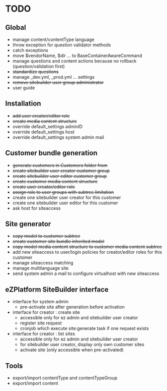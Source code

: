 # TODO

## Global

* manage content/contentType language
* throw exception for question validator methods
* catch exceptions
* move $vendorName, $dir ... to BaseContainerAwareCommand
* manage questions and content actions because no rollback (question/validation first)
* <s>standardize questions</s>
* manage _dev.yml, _prod.yml ... settings
* <s>remove sitebuilder user group administrator</s>
* user guide

## Installation

* <s>add user creator/editor role</s>
* <s>create media content structure</s>
* override default_settings adminID
* override default_settings host
* override default_settings system admin mail

## Customer bundle generation 

* <s>generate customers in Customers folder from</s>
* <s>create sitebuilder user creator customer group</s>
* <s>create sitebuilder user editor customer group</s>
* <s>create customer media content structure</s>
* <s>create user creator/editor role</s>
* <s>assign role to user groups with subtree limitation</s>
* create one sitebuilder user creator for this customer
* create one sitebuilder user editor for this customer
* ask host for siteaccess

## Site generator

* <s>copy model to customer subtree</s>
* <s>create customer site bundle inherited model</s>
* <s>copy model media content structure to customer media content subtree</s>
* add new siteaccess to user/login policies for creator/editor roles for this customer
* manage siteaccess matching
* manage multilanguage site
* send system admin a mail to configure virtualhost with new siteaccess

## eZPlatform  SiteBuilder interface

* interface for system admin 
  * pre-activate site after generation before activation
* interface for creator : create site
  * accessible only for ez admin and sitebuilder user creator
  * register site request
  * cronjob which execute site:generate task if one request exists
* interface for creator : list sites
  * accessible only for ez admin and sitebuilder user creator
  * for sitebuilder user creator, display only own customer sites
  * activate site (only accessible when pre-activated)

## Tools

* export/import contentType and contentTypeGroup
* export/import content


